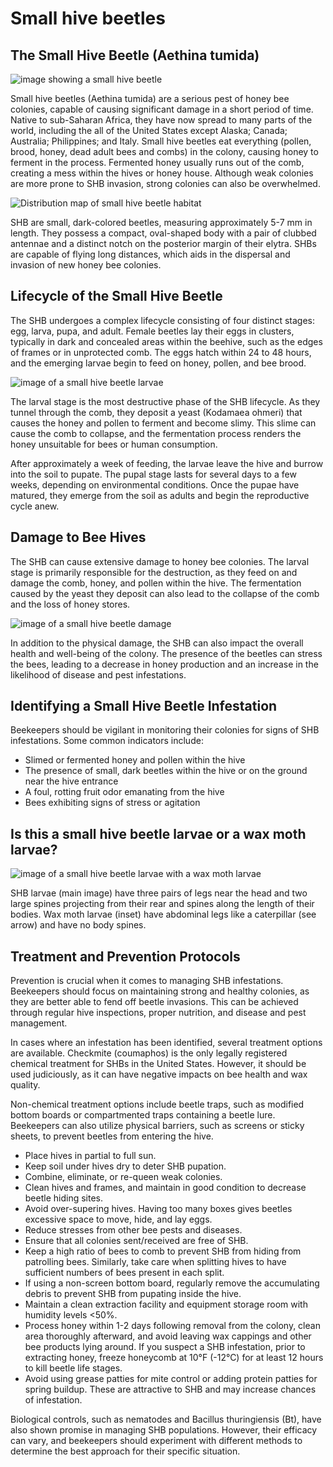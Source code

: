 # Small hive beetles

## The Small Hive Beetle (Aethina tumida)
![image showing a small hive beetle](/images/small_hive_beetle_adult.jpg)

Small hive beetles (Aethina tumida) are a serious pest of honey bee colonies, capable of causing significant damage in a short period of time. Native to sub-Saharan Africa, they have now spread to many parts of the world, including the all of the United States except Alaska; Canada; Australia; Philippines; and Italy. Small hive beetles eat everything (pollen, brood, honey, dead adult bees and combs) in the colony, causing honey to ferment in the process. Fermented honey usually runs out of the comb, creating a mess within the hives or honey house. Although weak colonies are more prone to SHB invasion, strong colonies can also be overwhelmed.

![Distribution map of small hive beetle habitat](/images/small_hive_beetle_distribution_map.png)


SHB are small, dark-colored beetles, measuring approximately 5-7 mm in length. They possess a compact, oval-shaped body with a pair of clubbed antennae and a distinct notch on the posterior margin of their elytra. SHBs are capable of flying long distances, which aids in the dispersal and invasion of new honey bee colonies. 

## Lifecycle of the Small Hive Beetle
The SHB undergoes a complex lifecycle consisting of four distinct stages: egg, larva, pupa, and adult. Female beetles lay their eggs in clusters, typically in dark and concealed areas within the beehive, such as the edges of frames or in unprotected comb. The eggs hatch within 24 to 48 hours, and the emerging larvae begin to feed on honey, pollen, and bee brood.

![image of a small hive beetle larvae](/images/small_hive_beetle_larvae.jpg)

The larval stage is the most destructive phase of the SHB lifecycle. As they tunnel through the comb, they deposit a yeast (Kodamaea ohmeri) that causes the honey and pollen to ferment and become slimy. This slime can cause the comb to collapse, and the fermentation process renders the honey unsuitable for bees or human consumption.

After approximately a week of feeding, the larvae leave the hive and burrow into the soil to pupate. The pupal stage lasts for several days to a few weeks, depending on environmental conditions. Once the pupae have matured, they emerge from the soil as adults and begin the reproductive cycle anew.

## Damage to Bee Hives
The SHB can cause extensive damage to honey bee colonies. The larval stage is primarily responsible for the destruction, as they feed on and damage the comb, honey, and pollen within the hive. The fermentation caused by the yeast they deposit can also lead to the collapse of the comb and the loss of honey stores.

![image of a small hive beetle damage](/images/small_hive_beetle_slime_and_foam.jpg)

In addition to the physical damage, the SHB can also impact the overall health and well-being of the colony. The presence of the beetles can stress the bees, leading to a decrease in honey production and an increase in the likelihood of disease and pest infestations.

## Identifying a Small Hive Beetle Infestation
Beekeepers should be vigilant in monitoring their colonies for signs of SHB infestations. Some common indicators include:

- Slimed or fermented honey and pollen within the hive
- The presence of small, dark beetles within the hive or on the ground near the hive entrance
- A foul, rotting fruit odor emanating from the hive
- Bees exhibiting signs of stress or agitation

## Is this a small hive beetle larvae or a wax moth larvae?

![image of a small hive beetle larvae with a wax moth larvae](/images/shb_larvae_wax_moth_larvae.JPG)

SHB larvae (main image) have three pairs of legs near the head and two large spines projecting from their rear and spines along the length of their bodies. Wax moth larvae (inset) have abdominal legs like a caterpillar (see arrow) and have no body spines.

## Treatment and Prevention Protocols
Prevention is crucial when it comes to managing SHB infestations. Beekeepers should focus on maintaining strong and healthy colonies, as they are better able to fend off beetle invasions. This can be achieved through regular hive inspections, proper nutrition, and disease and pest management.

In cases where an infestation has been identified, several treatment options are available. Checkmite (coumaphos) is the only legally registered chemical treatment for SHBs in the United States. However, it should be used judiciously, as it can have negative impacts on bee health and wax quality.

Non-chemical treatment options include beetle traps, such as modified bottom boards or compartmented traps containing a beetle lure. Beekeepers can also utilize physical barriers, such as screens or sticky sheets, to prevent beetles from entering the hive.

- Place hives in partial to full sun.
- Keep soil under hives dry to deter SHB pupation.
- Combine, eliminate, or re-queen weak colonies.
- Clean hives and frames, and maintain in good condition to decrease beetle hiding sites.
- Avoid over-supering hives. Having too many boxes gives beetles excessive space to move, hide, and lay eggs.
- Reduce stresses from other bee pests and diseases.
- Ensure that all colonies sent/received are free of SHB.
- Keep a high ratio of bees to comb to prevent SHB from hiding from patrolling bees. Similarly, take care when splitting hives to have sufficient numbers of bees present in each split.
- If using a non-screen bottom board, regularly remove the accumulating debris to prevent SHB from pupating inside the hive.
- Maintain a clean extraction facility and equipment storage room with humidity levels <50%.
- Process honey within 1-2 days following removal from the colony, clean area thoroughly afterward, and avoid leaving wax cappings and other bee products lying around. If you suspect a SHB infestation, prior to extracting honey, freeze honeycomb at 10°F (-12°C) for at least 12 hours to kill beetle life stages.
- Avoid using grease patties for mite control or adding protein patties for spring buildup. These are attractive to SHB and may increase chances of infestation.

Biological controls, such as nematodes and Bacillus thuringiensis (Bt), have also shown promise in managing SHB populations. However, their efficacy can vary, and beekeepers should experiment with different methods to determine the best approach for their specific situation.
